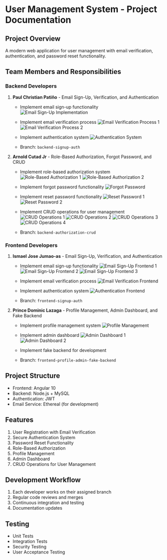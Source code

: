 # User Management System - Project Documentation

## Project Overview
A modern web application for user management with email verification, authentication, and password reset functionality.

## Team Members and Responsibilities

### Backend Developers

1. **Paul Christian Patiño** - Email Sign-Up, Verification, and Authentication
   - Implement email sign-up functionality
   ![Email Sign-Up Implementation](https://raw.githubusercontent.com/IsmaelJumaoas01/user-management-system/main/Documentation/docs/patino-1.png)
   
   - Implement email verification process
   ![Email Verification Process 1](https://raw.githubusercontent.com/IsmaelJumaoas01/user-management-system/main/Documentation/docs/patino-2.1.png)
   ![Email Verification Process 2](https://raw.githubusercontent.com/IsmaelJumaoas01/user-management-system/main/Documentation/docs/patino-2.2.png)
   
   - Implement authentication system
   ![Authentication System](https://raw.githubusercontent.com/IsmaelJumaoas01/user-management-system/main/Documentation/docs/patino-3.1.png)
   
   - Branch: `backend-signup-auth`

2. **Arnold Cutad Jr** - Role-Based Authorization, Forgot Password, and CRUD
   - Implement role-based authorization system
   ![Role-Based Authorization 1](https://raw.githubusercontent.com/IsmaelJumaoas01/user-management-system/main/Documentation/docs/cutad-1.1.png)
   ![Role-Based Authorization 2](https://raw.githubusercontent.com/IsmaelJumaoas01/user-management-system/main/Documentation/docs/cutad-1.2.png)
   
   - Implement forgot password functionality
   ![Forgot Password](https://raw.githubusercontent.com/IsmaelJumaoas01/user-management-system/main/Documentation/docs/cutad-2.1.png)
   
   - Implement reset password functionality
   ![Reset Password 1](https://raw.githubusercontent.com/IsmaelJumaoas01/user-management-system/main/Documentation/docs/cutad-3.1.png)
   ![Reset Password 2](https://raw.githubusercontent.com/IsmaelJumaoas01/user-management-system/main/Documentation/docs/cutad-3.2.png)
   
   - Implement CRUD operations for user management
   ![CRUD Operations 1](https://raw.githubusercontent.com/IsmaelJumaoas01/user-management-system/main/Documentation/docs/cutad-4.1.png)
   ![CRUD Operations 2](https://raw.githubusercontent.com/IsmaelJumaoas01/user-management-system/main/Documentation/docs/cutad-4.2.png)
   ![CRUD Operations 3](https://raw.githubusercontent.com/IsmaelJumaoas01/user-management-system/main/Documentation/docs/cutad-4.3.png)
   ![CRUD Operations 4](https://raw.githubusercontent.com/IsmaelJumaoas01/user-management-system/main/Documentation/docs/cutad-4.4.png)
   
   - Branch: `backend-authorization-crud`

### Frontend Developers

1. **Ismael Jose Jumao-as** - Email Sign-Up, Verification, and Authentication
   - Implement email sign-up functionality
   ![Email Sign-Up Frontend 1](https://raw.githubusercontent.com/IsmaelJumaoas01/user-management-system/main/Documentation/docs/mael-1.1.png)
   ![Email Sign-Up Frontend 2](https://raw.githubusercontent.com/IsmaelJumaoas01/user-management-system/main/Documentation/docs/mael-1.2.png)
   ![Email Sign-Up Frontend 3](https://raw.githubusercontent.com/IsmaelJumaoas01/user-management-system/main/Documentation/docs/mael-1.3.png)
   
   - Implement email verification process
   ![Email Verification Frontend](https://raw.githubusercontent.com/IsmaelJumaoas01/user-management-system/main/Documentation/docs/mael-2.1.png)
   
   - Implement authentication system
   ![Authentication Frontend](https://raw.githubusercontent.com/IsmaelJumaoas01/user-management-system/main/Documentation/docs/mael-3.1.png)
   
   - Branch: `frontend-signup-auth`

2. **Prince Dominic Lazaga** - Profile Management, Admin Dashboard, and Fake Backend
   - Implement profile management system
   ![Profile Management](https://raw.githubusercontent.com/IsmaelJumaoas01/user-management-system/main/Documentation/docs/lazaga-1.1.png)
   
   - Implement admin dashboard
   ![Admin Dashboard 1](https://raw.githubusercontent.com/IsmaelJumaoas01/user-management-system/main/Documentation/docs/lazaga-2.1.png)
   ![Admin Dashboard 2](https://raw.githubusercontent.com/IsmaelJumaoas01/user-management-system/main/Documentation/docs/lazaga-2.2.png)
   
   - Implement fake backend for development
   
   - Branch: `frontend-profile-admin-fake-backend`

## Project Structure
- Frontend: Angular 10
- Backend: Node.js + MySQL
- Authentication: JWT
- Email Service: Ethereal (for development)

## Features
1. User Registration with Email Verification
2. Secure Authentication System
3. Password Reset Functionality
4. Role-Based Authorization
5. Profile Management
6. Admin Dashboard
7. CRUD Operations for User Management

## Development Workflow
1. Each developer works on their assigned branch
2. Regular code reviews and merges
3. Continuous integration and testing
4. Documentation updates

## Testing
- Unit Tests
- Integration Tests
- Security Testing
- User Acceptance Testing



